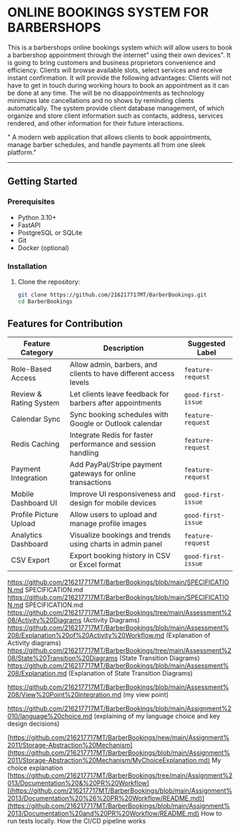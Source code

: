 # ONLINE BOOKINGS SYSTEM FOR BARBERSHOPS

 This is a barbershops online bookings system which will allow users to book a barbershop appointment through the internet" using their own devices". It is going to bring customers and business proprietors convenience and efficiency. Clients will browse available slots, select services and receive instant confirmation. It will provide the following advantages:
Clients will not have to get in touch during working hours to book an appointment as it can be done at any time. The will be no disappointments as technology minimizes late cancellations and no shows by reminding clients automatically. The system provide client database management, of which organize and store client information such as contacts, address, services rendered, and other information for their future interactions.

" A modern web application that allows clients to book appointments, manage barber schedules, and handle payments all from one sleek platform."

---

##  Getting Started

###  Prerequisites

- Python 3.10+
- FastAPI
- PostgreSQL or SQLite
- Git
- Docker (optional)

###  Installation

1. Clone the repository:

   ```bash
   git clone https://github.com/216217717MT/BarberBookings.git
   cd BarberBookings

## Features for Contribution

| Feature Category         | Description                                                                 | Suggested Label         |
|--------------------------|-----------------------------------------------------------------------------|--------------------------|
| Role-Based Access        | Allow admin, barbers, and clients to have different access levels           | `feature-request`        |
| Review & Rating System   | Let clients leave feedback for barbers after appointments                   | `good-first-issue`       |
| Calendar Sync            | Sync booking schedules with Google or Outlook calendar                      | `feature-request`        |
| Redis Caching            | Integrate Redis for faster performance and session handling                 | `feature-request`        |
| Payment Integration      | Add PayPal/Stripe payment gateways for online transactions                  | `feature-request`        |
| Mobile Dashboard UI      | Improve UI responsiveness and design for mobile devices                     | `good-first-issue`       |
| Profile Picture Upload   | Allow users to upload and manage profile images                             | `good-first-issue`       |
| Analytics Dashboard      | Visualize bookings and trends using charts in admin panel                   | `feature-request`        |
| CSV Export               | Export booking history in CSV or Excel format                               | `good-first-issue`       |


https://github.com/216217717MT/BarberBookings/blob/main/SPECIFICATION.md SPECIFICATION.md
https://github.com/216217717MT/BarberBookings/blob/main/SPECIFICATION.md SPECIFICATION.md
https://github.com/216217717MT/BarberBookings/tree/main/Assessment%208/Activity%20Diagrams (Activity Diagrams)
https://github.com/216217717MT/BarberBookings/blob/main/Assessment%208/Explanation%20of%20Activity%20Workflow.md (Explanation of Activity diagrams) 
https://github.com/216217717MT/BarberBookings/tree/main/Assessment%208/State%20Transition%20Diagrams (State Transition Diagrams)    
https://github.com/216217717MT/BarberBookings/blob/main/Assessment%208/Explanation.md (Explanation of State Transition Diagrams)

https://github.com/216217717MT/BarberBookings/blob/main/Assessment%208/View%20Point%20integration.md (my view point)

https://github.com/216217717MT/BarberBookings/blob/main/Assignment%2010/language%20choice.md 
(explaining of my language choice and key design decisions)

[https://github.com/216217717MT/BarberBookings/new/main/Assignment%2011/Storage-Abstraction%20Mechanism](https://github.com/216217717MT/BarberBookings/blob/main/Assignment%2011/Storage-Abstraction%20Mechanism/MyChoiceExplanation.md)  My choice explanation
[https://github.com/216217717MT/BarberBookings/tree/main/Assignment%2013/Documentation%20&%20PR%20Workflow][(https://github.com/216217717MT/BarberBookings/blob/main/Assignment%2013/Documentation%20%26%20PR%20Workflow/README.md)](https://github.com/216217717MT/BarberBookings/blob/main/Assignment%2013/Documentation%20and%20PR%20Workflow/README.md)  How to run tests locally. How the CI/CD pipeline works
